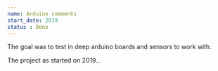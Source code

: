 ```yaml
---
name: Arduino comments
start_date: 2019
status : Done
---
```

The goal was to test in deep arduino boards and sensors to work with.

The project as started on 2019...